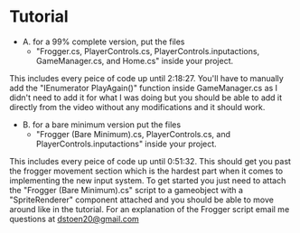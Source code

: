 # Tutorial

- A. for a 99% complete version, put the files
  - "Frogger.cs, PlayerControls.cs, PlayerControls.inputactions, GameManager.cs, and Home.cs" inside your project.

This includes every peice of code up until 2:18:27. You'll have to manually add the "IEnumerator PlayAgain()" function inside GameManager.cs as I didn't need to add it for what I was doing but you should be able to add it directly from the video without any modifications and it should work.

- B. for a bare minimum version put the files
  - "Frogger (Bare Minimum).cs, PlayerControls.cs, and PlayerControls.inputactions" inside your project.

This includes every peice of code up until 0:51:32. This should get you past the frogger movement section which is the hardest part when it comes to implementing the new input system. To get started you just need to attach the "Frogger (Bare Minimum).cs" script to a gameobject with a "SpriteRenderer" component attached and you should be able to move around like in the tutorial.
For an explanation of the Frogger script email me questions at dstoen20@gmail.com
